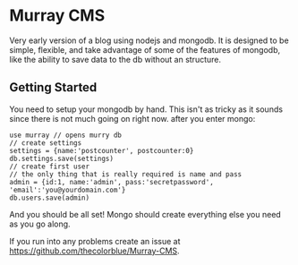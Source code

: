 # Murray CMS

Very early version of a blog using nodejs and mongodb. It is designed to be simple, flexible, and take advantage of some of the features of mongodb, like the ability to save data to the db without an structure. 

## Getting Started

You need to setup your mongodb by hand. This isn't as tricky as it sounds since there is not much going on right now. 
after you enter mongo:

    use murray // opens murry db
    // create settings
    settings = {name:'postcounter', postcounter:0}
    db.settings.save(settings)
    // create first user
    // the only thing that is really required is name and pass
    admin = {id:1, name:'admin', pass:'secretpassword', 'email':'you@yourdomain.com'}
    db.users.save(admin)


And you should be all set! Mongo should create everything else you need as you go along. 

If you run into any problems create an issue at https://github.com/thecolorblue/Murray-CMS.
